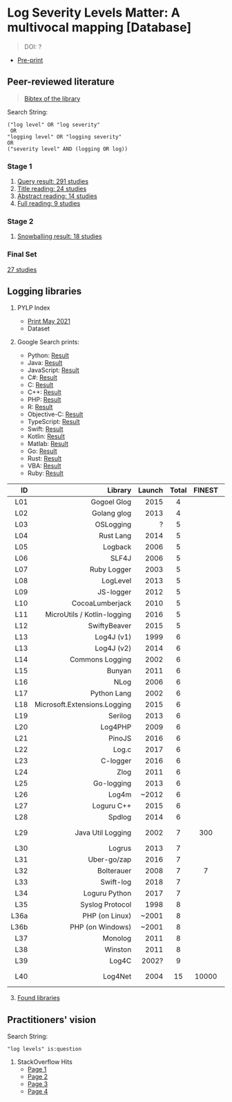 # Log Severity Levels Matter: A multivocal mapping  \[Database\]
> DOI: ?

* [Pre-print](?)


## Peer-reviewed literature
> [Bibtex of the library](all-papers-final.bib)

Search String:
```
("log level" OR "log severity" 
 OR 
"logging level" OR "logging severity"
OR 
("severity level" AND (logging OR log))
 ```
### Stage 1
1. [Query result: 291 studies](peer-reviewed-literature/step1-studies-query.csv)
2. [Title reading: 24 studies](peer-reviewed-literature/step2-studies-title-reading.csv)
3. [Abstract reading: 14 studies](peer-reviewed-literature/step3-studies-abstract-reading.csv)
4. [Full reading: 9 studies](peer-reviewed-literature/step4-studies-full-reading.csv)

### Stage 2
1. [Snowballing result: 18 studies](peer-reviewed-literature/stage2-full-snowballing.csv)

### Final Set
[27 studies](peer-reviewed-literature/studies-final-set.csv)


## Logging libraries

1. PYLP Index
    - [Print May 2021](logging-libraries/prints/PYPL-index-May-2021.pdf)
    - Dataset

2. Google Search prints:

    - Python: [Result](logging-libraries/prints/logging-library-Python-Google-Search.pdf)
    - Java: [Result](logging-libraries/prints/logging-library-Java-Google-Search.pdf)
    - JavaScript: [Result](logging-libraries/prints/logging-library-JavaScript-Google-Search.pdf)
    - C#: [Result](logging-libraries/prints/logging-library-C#-Google-Search.pdf)
    - C: [Result](logging-libraries/prints/logging-library-C-Google-Search.pdf)
    - C++: [Result](logging-libraries/prints/logging-library-C++-Google-Search.pdf)
    - PHP: [Result](logging-libraries/prints/logging-library-php-Google-Search.pdf)
    - R: [Result](logging-libraries/prints/logging-library-R-Google-Search.pdf)
    - Objective-C: [Result](logging-libraries/prints/logging-library-ObjectiveC-Google-Search.pdf)
    - TypeScript: [Result](logging-libraries/prints/logging-library-Typescript-Google-Search.pdf)
    - Swift: [Result](logging-libraries/prints/logging-library-Swift-Google-Search.pdf)
    - Kotlin: [Result](logging-libraries/prints/logging-library-Kotlin-Google-Search.pdf)
    - Matlab: [Result](logging-libraries/prints/logging-library-Matlab-Google-Search.pdf)
    - Go: [Result](logging-libraries/prints/logging-library-php-Golang-Search.pdf)
    - Rust: [Result](logging-libraries/prints/logging-library-Rust-Google-Search.pdf)
    - VBA: [Result](logging-libraries/prints/logging-library-VBA-Google-Search.pdf)
    - Ruby: [Result](logging-libraries/prints/logging-library-Ruby-Golang-Search.pdf)


|   ID |                      Library | Launch | Total | FINEST | VERBOSE | FINER | TRACE | DEBUG |  FINE | CONFIG |  INFO | NOTICE |  WARN | ERROR | SEVERE | FAULT | CRITICAL |  ALERT |  FATAL | EMERG. | OTHERS                  |
|-----:|-----------------------------:|-------:|:-----:|:------:|:-------:|:-----:|:-----:|:-----:|:-----:|:------:|:-----:|:------:|:-----:|:-----:|:------:|:-----:|:--------:|:------:|:------:|:------:|-------------------------|
| L01  |                  Gogoel Glog |   2015 |   4   |        |         |       |       |       |       |        |   0   |        |   1   |   2   |        |       |          |        |    3   |        |                         |
| L02  |                  Golang glog |   2013 |   4   |        |         |       |       |       |       |        |   0   |        |   1   |   2   |        |       |          |        |    3   |        |                         |
| L03  |                    OSLogging | ?      |   5   |        |         |       |       | - [x]  |       |        | - [x] | - [x]  |       | - [x] |        | - [x] |          |        |        |        | FAULT                   |
| L04  |                    Rust Lang |   2014 |   5   |        |         |       |   5   |   4   |       |        |   3   |        |   2   |   1   |        |       |          |        |        |        | OFF                     |
| L05  |                      Logback |   2006 |   5   |        |         |       |  5000 | 10000 |       |        | 20000 |        | 30000 | 40000 |        |       |          |        |        |        |                         |
| L06  |                        SLF4J |   2006 |   5   |        |         |       |     0 |    10 |       |        |    20 |        |    30 |    40 |        |       |          |        |        |        |                         |
| L07  |                  Ruby Logger |   2003 |   5   |        |         |       |       |     0 |       |        |     1 |        |     2 |     3 |        |       |          |        |      4 |        |                         |
| L08  |                     LogLevel |   2013 |   5   |        |         |       |     0 |     1 |       |        |     2 |        |     3 |     4 |        |       |          |        |        |        |                         |
| L09  |                    JS-logger |   2012 |   5   |        |         |       |     1 |     2 |       |        |     3 |        |     5 |     8 |        |       |          |        |        |        | TIME                    |
| L10  |              CocoaLumberjack |   2010 |   5   |        |       4 |       |       |     3 |       |        |     2 |        |     1 |     0 |        |       |          |        |        |        |                         |
| L11  |  MicroUtils / Kotlin-logging |   2016 |   5   |        |         |       | - [x] | - [x] |       |        | - [x] |        | - [x] | - [x] |        |       |          |        |        |        |                         |
| L12  |                 SwiftyBeaver |   2015 |   5   |        |       0 |       |       |     1 |       |        |     2 |        |     3 |     4 |        |       |          |        |        |        |                         |
| L13  |                   Log4J (v1) |   1999 |   6   |        |         |       |  600  |  500  |       |        |  400  |        |  300  |  200  |        |       |          |        |   100  |        | ALL, OFF                |
| L13  |                   Log4J (v2) |   2014 |   6   |        |         |       |  5000 | 10000 |       |        | 20000 |        | 30000 | 40000 |        |       |          |        |  50000 |        |                         |
| L14  |              Commons Logging |   2002 |   6   |        |         |       | - [x] | - [x] |       |        | - [x] |        | - [x] | - [x] |        |       |          |        |  - [x] |        |                         |
| L15  |                       Bunyan |   2011 |   6   |        |         |       |   10  |   20  |       |        |   30  |        |   40  |   50  |        |       |          |        |   60   |        |                         |
| L16  |                         NLog |   2006 |   6   |        |         |       |   0   |   1   |       |        |   2   |        |   3   |   4   |        |       |          |        |    5   |        |                         |
| L17  |                  Python Lang |   2002 |   6   |        |         |       |       |   10  |       |        |   20  |        |   30  |   40  |        |       |    50    |        |   50   |        | NOTSET                  |
| L18  | Microsoft.Extensions.Logging |   2015 |   6   |        |         |       |     0 |     1 |       |        |     2 |        |     3 |     4 |        |       |        5 |        |        |        |                         |
| L19  |                      Serilog |   2013 |   6   |        |       0 |       |       |     1 |       |        |     2 |        |     3 |     4 |        |       |          |        |      5 |        |                         |
| L20  |                      Log4PHP |   2009 |   6   |        |         |       |   500 | 10000 |       |        | 20000 |        | 30000 | 40000 |        |       |          |        |  50000 |        |                         |
| L21  |                       PinoJS |   2016 |   6   |        |         |       |    10 |    20 |       |        |    30 |        |   40  |    50 |        |       |          |        |   60   |        |                         |
| L22  |                        Log.c |   2017 |   6   |        |         |       |     0 |     1 |       |        |     2 |        |     3 |     4 |        |       |          |        |      5 |        |                         |
| L23  |                     C-logger |   2016 |   6   |        |         |       |     0 |     1 |       |        |     2 |        |     3 |     4 |        |       |          |        |      5 |        |                         |
| L24  |                         Zlog |   2011 |   6   |        |         |       |       |    20 |       |        |    40 |     60 |    80 |   100 |        |       |          |        |    120 |        |                         |
| L25  |                   Go-logging |   2013 |   6   |        |         |       |       |     5 |       |        |     4 |      3 |     2 |     1 |        |       |        0 |        |        |        |                         |
| L26  |                        Log4m |  ~2012 |   6   |        |         |       |     1 |     2 |       |        |     3 |        |     4 |     5 |        |       |          |        |      6 |        | ALL, OFF                |
| L27  |                   Loguru C++ |   2015 |   6   |        |         |       |       | 6*    |       |        |     5 |        |     4 |     3 |        |       |          |      1 |      2 |        | Verbosity_1=6           |
| L28  |                       Spdlog |   2014 |   6   |        |         |       |     0 |     1 |       |        |     2 |        |     3 |     4 |        |       |        5 |        |        |        |                         |
| L29  |            Java Util Logging |   2002 |   7   |   300  |         |  400  |       |       |  500  |   700  |  800  |        |  900  |       |  1000  |       |          |        |        |        | ALL, OFF, CONFIG        |
| L30  |                       Logrus |   2013 |   7   |        |         |       |     6 |     5 |       |        |     4 |        |     3 |     2 |        |       |          |        |      1 |        |                         |
| L31  |                  Uber-go/zap |   2016 |   7   |        |         |       |       |     0 |       |        |     1 |        |     2 |     3 |        |       |          |        |        |        |                         |
| L32  |                   Bolterauer |   2008 |   7   |      7 |         |     6 |       | 1*    |     5 |        |     4 |        |     3 |       |        |       |          |        |      2 |        | Basic=Debug             |
| L33  |                    Swift-log |   2018 |   7   |        |         |       |     0 |     1 |       |        |     2 |      3 |     4 |     5 |        |       |        6 |        |        |        |                         |
| L34  |                Loguru Python |   2017 |   7   |        |         |       |     5 |    10 |       |        |    20 |        |    30 |    40 |        |       |       50 |        |        |        | SUCCESS=25              |
| L35  |              Syslog Protocol |   1998 |   8   |        |         |       |       |   7   |       |        |   6   |    5   |   4   |   3   |        |       |     2    |    1   |        |    0   |                         |
| L36a |               PHP (on Linux) |  ~2001 |   8   |        |         |       |       |   7   |       |        |   6   |    5   |   4   |   3   |        |       |     2    |    1   |        |    0   |                         |
| L36b |             PHP (on Windows) |  ~2001 |   8   |        |         |       |       |   6   |       |        |   6   |    6   |   5   |   1   |        |       |     1    |    1   |        |        |                         |
| L37  |                      Monolog |   2011 |   8   |        |         |       |       |   100 |       |        |   200 |    250 |   300 |   400 |        |       |      500 |    550 |    600 |        |                         |
| L38  |                      Winston |   2011 |   8   |        |         |       |       |     7 |       |        |   6   |      5 |   4   |     3 |        |       |     2    |    1   |        |    0   |                         |
| L39  |                        Log4C |  2002? |   9   |        |         |       |   800 |   700 |       |        |   600 |    500 |   400 |   300 |        |       |      200 |   100  |    0   |        |                         |
| L40  |                      Log4Net |   2004 |   15  |  10000 |  10000  | 20000 | 20000 | 30000 | 30000 |        | 40000 |  50000 | 60000 | 70000 |  80000 |       |   90000  | 100000 | 110000 | 120000 | ALL, OFF, LOG4NET_DEBUG |


3. [Found libraries](logging-libraries/libraries-criteria.csv)

## Practitioners' vision

Search String:
```
"log levels" is:question
 ```

1. StackOverflow Hits
    - [Page 1](practitioners-view/prints/Highest-voted-posts-containing_log-levels-is-question_Stack-Overflow-page-1.pdf)
    - [Page 2](practitioners-view/prints/Highest-voted-posts-containing_log-levels-is-question_Stack-Overflow-page-2.pdf)
    - [Page 3](practitioners-view/prints/Highest-voted-posts-containing_log-levels-is-question_Stack-Overflow-page-3.pdf)
    - [Page 4](practitioners-view/prints/Highest-voted-posts-containing_log-levels-is-question_Stack-Overflow-page-4.pdf)